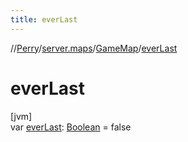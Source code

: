 ```yaml
---
title: everLast
---
```

//[Perry](../../../index.html)/[server.maps](../index.html)/[GameMap](index.html)/[everLast](ever-last.html)



# everLast



[jvm]\
var [everLast](ever-last.html): [Boolean](https://kotlinlang.org/api/latest/jvm/stdlib/kotlin/-boolean/index.html) = false




